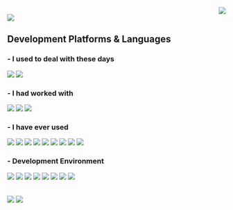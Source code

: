 <div align="right">
<a href="https://hits.seeyoufarm.com"><img src="https://hits.seeyoufarm.com/api/count/incr/badge.svg?url=https%3A%2F%2Fgithub.com%2Fpgisung&count_bg=%23BA8E77&title_bg=%238D4801&icon=github.svg&icon_color=%23FFFFFF&title=JohnnyPark&edge_flat=false"/></a>
</div>

<img src="https://capsule-render.vercel.app/api?type=waving&height=160&section=header&text=Here%20is%20JohnnyPark&theme=gruvbox_light">
<!--
<img src="https://capsule-render.vercel.app/api?type=slice&height=200&section=header&text=Here%20is%20JohnnyPark&fontSize=70&rotate=13&fontAlign=62&fontAlignY=27&theme=gruvbox_light">
-->

<div align="left">
  <h2>Development Platforms & Languages</h2>
  <h3>- I used to deal with these days</h3>
	<img src="https://img.shields.io/badge/Swift-F05138?style=flat&logo=swift&logoColor=white" />
	<img src="https://img.shields.io/badge/UIKit-SwiftUI-000000?style=flat&logo=ios&logoColor=white" />
	<h3>- I had worked with</h3>
	<img src="https://img.shields.io/badge/Csharp-239120?style=flat&logo=csharp&logoColor=white" />
	<img src="https://img.shields.io/badge/.NET-512BD4?style=flat&logo=dotnet&logoColor=white" />
	<img src="https://img.shields.io/badge/SQLite-003B57?style=flat&logo=sqlite&logoColor=white" />
  <h3>- I have ever used</h3>
	<img src="https://img.shields.io/badge/CLanguage-A8B9CC?style=flat&logo=c&logoColor=white" />
	<img src="https://img.shields.io/badge/C++-00599C?style=flat&logo=cplusplus&logoColor=white" />
	<img src="https://img.shields.io/badge/Java-FFFFFF?style=flat&logo=openjdk&logoColor=white" />
	<img src="https://img.shields.io/badge/Android-3DDC84?style=flat&logo=android&logoColor=white" />
	<img src="https://img.shields.io/badge/MySQL-4479A1?style=flat&logo=mysql&logoColor=white" />
	<img src="https://img.shields.io/badge/Html5-E34F26?style=flat&logo=html5&logoColor=white" />
	<img src="https://img.shields.io/badge/CSS3-1572B6?style=flat&logo=css3&logoColor=white" />
	<img src="https://img.shields.io/badge/JavaScript-F7DF1E?style=flat&logo=javascript&logoColor=white" />
	<img src="https://img.shields.io/badge/JQuery-0769AD?style=flat&logo=jquery&logoColor=white" />
 <h3>- Development Environment</h3>
	<img src="https://img.shields.io/badge/VisualStudio-5C2D91?style=flat&logo=visualstudio&logoColor=white" />
	<img src="https://img.shields.io/badge/VSCode-007ACC?style=flat&logo=visualstudiocode&logoColor=white" />
	<img src="https://img.shields.io/badge/Eclipse-2C2255?style=flat&logo=eclipseide&logoColor=white" />
	<img src="https://img.shields.io/badge/Xcode-147EFB?style=flat&logo=xcode&logoColor=white" />
	<img src="https://img.shields.io/badge/Github-181717?style=flat&logo=github&logoColor=white" />
	<img src="https://img.shields.io/badge/Codepen-000000?style=flat&logo=codepen&logoColor=white" />
	<img src="https://img.shields.io/badge/Figma-F24E1E?style=flat&logo=figma&logoColor=white" />
	<img src="https://img.shields.io/badge/Notion-000000?style=flat&logo=notion&logoColor=white" />
</div>
<br>

<!--
[![Solved.ac Profile](http://mazassumnida.wtf/api/v2/generate_badge?boj=pgisung)](https://solved.ac/pgisung/)
-->

<br>
<div display=inline-block>
<img src="https://github-readme-stats.vercel.app/api/top-langs/?username=pgisung&layout=compact&theme=gruvbox_light">
<img src="https://github-readme-stats.vercel.app/api?username=pgisung&show_icons=true&theme=gruvbox_light">
</div>

<!--
![Johnny's GitHub Repository Contribution stats](https://github-contributor-stats.vercel.app/api?username=pgisung)
-->

<!--
**pgisung/pgisung** is a ✨ _special_ ✨ repository because its `README.md` (this file) appears on your GitHub profile.

Here are some ideas to get you started:

- 🔭 I’m currently working on ...
- 🌱 I’m currently learning ...
- 👯 I’m looking to collaborate on ...
- 🤔 I’m looking for help with ...
- 💬 Ask me about ...
- 📫 How to reach me: ...
- 😄 Pronouns: ...
- ⚡ Fun fact: ...
-->
